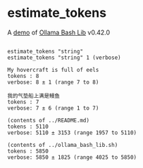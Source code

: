 # estimate_tokens

A [demo](../README.md#demos) of [Ollama Bash Lib](https://github.com/attogram/ollama-bash-lib) v0.42.0
```

estimate_tokens "string"
estimate_tokens "string" 1 (verbose)

My hovercraft is full of eels
tokens : 8
verbose: 8 ± 1 (range 7 to 8)

我的气垫船上满是鳗鱼
tokens : 7
verbose: 7 ± 6 (range 1 to 7)

(contents of ../README.md)
tokens : 5110
verbose: 5110 ± 3153 (range 1957 to 5110)

(contents of ../ollama_bash_lib.sh)
tokens : 5850
verbose: 5850 ± 1825 (range 4025 to 5850)
```
